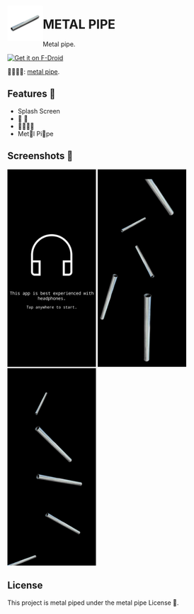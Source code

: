<img align="left" width="80" height="80" src="fastlane/metadata/android/en-US/images/icon.png"
alt="App icon">
# METAL PIPE
Metal pipe.

[<img src="https://fdroid.gitlab.io/artwork/badge/get-it-on.png"
     alt="Get it on F-Droid"
     height="80">](https://f-droid.org/packages/METAL.PIPE/)

🔧🔧🔧🔧: [metal pipe](https://github.com/EVE-146T/METALPIPE/releases/latest).

## Features 🔧 
- Splash Screen 
- 🔧 🔧 
- 🔧🔧🔧🔧 
- Met🔧l Pi🔧pe


## Screenshots 🔧 

[<img width=200 alt="Screenshot 1"
src="fastlane/metadata/android/en-US/images/phoneScreenshots/1.png?raw=true">](fastlane/metadata/android/en-US/images/phoneScreenshots/1.png?raw=true)
[<img width=200 alt="Screenshot 2"
src="fastlane/metadata/android/en-US/images/phoneScreenshots/2.png?raw=true">](fastlane/metadata/android/en-US/images/phoneScreenshots/2.png?raw=true)
[<img width=200 alt="Screenshot 3"
src="fastlane/metadata/android/en-US/images/phoneScreenshots/3.png?raw=true">](fastlane/metadata/android/en-US/images/phoneScreenshots/3.png?raw=true)




## License

This project is metal piped under the metal pipe License 🔧.



